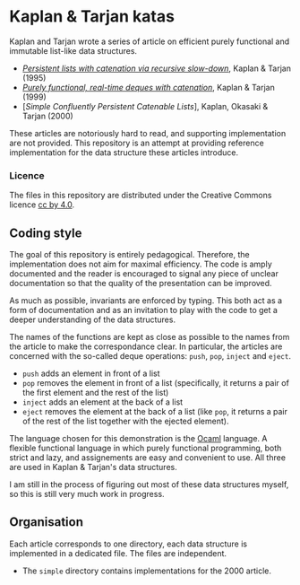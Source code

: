 Kaplan & Tarjan katas
=====================

Kaplan and Tarjan wrote a series of article on efficient purely
functional and immutable list-like data structures.

- [*Persistent lists with catenation via recursive slow-down*](http://portal.acm.org/citation.cfm?doid=225058.225090), Kaplan & Tarjan (1995)
- [*Purely functional, real-time deques with catenation*](http://portal.acm.org/citation.cfm?doid=324133.324139), Kaplan & Tarjan (1999)
- [*Simple Confluently Persistent Catenable Lists*], Kaplan, Okasaki & Tarjan (2000)

These articles are notoriously hard to read, and supporting
implementation are not provided. This repository is an attempt at
providing reference implementation for the data structure these
articles introduce.

### Licence ###

The files in this repository are distributed under the Creative
Commons licence [cc by 4.0](http://creativecommons.org/licenses/by/4.0/).


Coding style
------------

The goal of this repository is entirely pedagogical. Therefore, the
implementation does not aim for maximal efficiency. The code is amply
documented and the reader is encouraged to signal any piece of unclear
documentation so that the quality of the presentation can be improved.

As much as possible, invariants are enforced by typing. This both act
as a form of documentation and as an invitation to play with the code
to get a deeper understanding of the data structures.

The names of the functions are kept as close as possible to the names
from the article to make the correspondance clear. In particular, the
articles are concerned with the so-called deque operations: `push`,
`pop`, `inject` and `eject`.

- `push` adds an element in front of a list
- `pop` removes the element in front of a list (specifically, it
   returns a pair of the first element and the rest of the list)
- `inject` adds an element at the back of a list
- `eject` removes the element at the back of a list (like `pop`, it
  returns a pair of the rest of the list together with the ejected
  element).

The language chosen for this demonstration is the
[Ocaml](http://ocaml.org/) language. A flexible functional language in
which purely functional programming, both strict and lazy, and
assignements are easy and convenient to use. All three are used in
Kaplan & Tarjan's data structures.

I am still in the process of figuring out most of these data
structures myself, so this is still very much work in progress.


Organisation
------------

Each article corresponds to one directory, each data structure is
implemented in a dedicated file. The files are independent.

- The `simple` directory contains implementations for the 2000 article.
